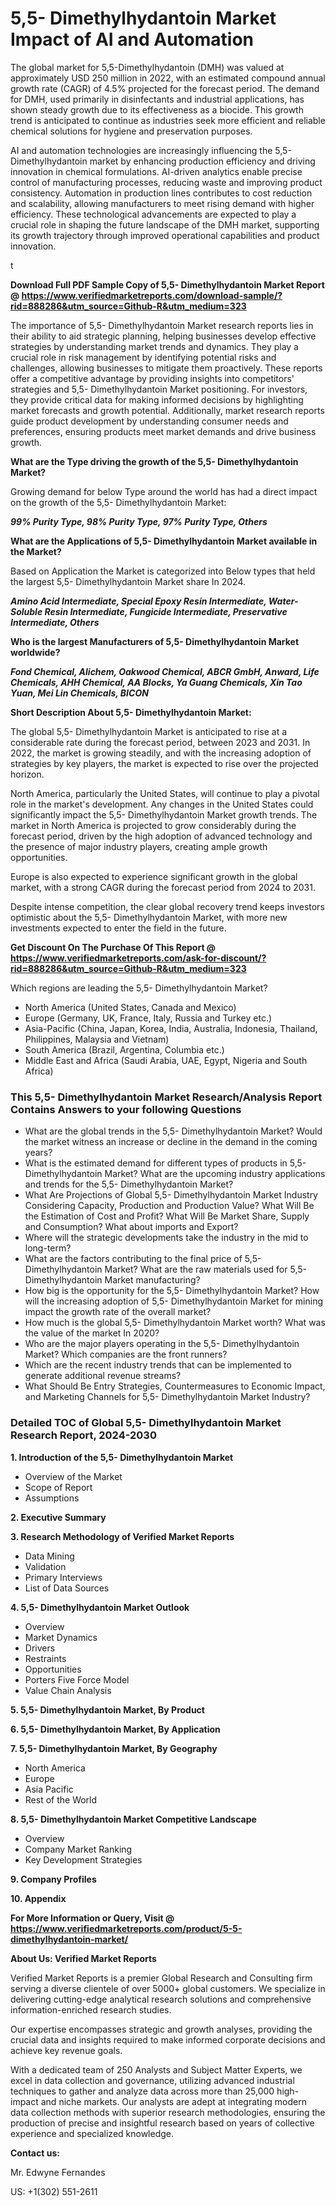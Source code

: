 <meta name="title" content="Global 5,5- Dimethylhydantoin Market Impact of AI and Automation"><meta name="description" content="The global market for 5,5-Dimethylhydantoin (DMH) was valued at approximately USD 250 million in 2022, with an estimated compound annual growth rate (CAGR) of 4.5% pro"><meta name="title" content="5,5- Dimethylhydantoin Market Size, Share, Scope, Trends, Growth, Opportunities, Analysis, Forecast"><h1>5,5- Dimethylhydantoin Market Impact of AI and Automation</h1><p>The global market for 5,5-Dimethylhydantoin (DMH) was valued at approximately USD 250 million in 2022, with an estimated compound annual growth rate (CAGR) of 4.5% projected for the forecast period. The demand for DMH, used primarily in disinfectants and industrial applications, has shown steady growth due to its effectiveness as a biocide. This growth trend is anticipated to continue as industries seek more efficient and reliable chemical solutions for hygiene and preservation purposes.</p><p>AI and automation technologies are increasingly influencing the 5,5-Dimethylhydantoin market by enhancing production efficiency and driving innovation in chemical formulations. AI-driven analytics enable precise control of manufacturing processes, reducing waste and improving product consistency. Automation in production lines contributes to cost reduction and scalability, allowing manufacturers to meet rising demand with higher efficiency. These technological advancements are expected to play a crucial role in shaping the future landscape of the DMH market, supporting its growth trajectory through improved operational capabilities and product innovation.</p>t</p><p id="" class=""><strong>Download Full PDF Sample Copy of 5,5- Dimethylhydantoin Market Report @ <a href="https://www.verifiedmarketreports.com/download-sample/?rid=888286&utm_source=Github-R&utm_medium=323" target="_blank">https://www.verifiedmarketreports.com/download-sample/?rid=888286&utm_source=Github-R&utm_medium=323</a></strong></p><p>The importance of&nbsp;5,5- Dimethylhydantoin Market research reports lies in their ability to aid strategic planning, helping businesses develop effective strategies by understanding market trends and dynamics. They play a crucial role in risk management by identifying potential risks and challenges, allowing businesses to mitigate them proactively. These reports offer a competitive advantage by providing insights into competitors' strategies and 5,5- Dimethylhydantoin Market positioning. For investors, they provide critical data for making informed decisions by highlighting market forecasts and growth potential. Additionally, market research reports guide product development by understanding consumer needs and preferences, ensuring products meet market demands and drive business growth.</p><p><strong>What are the&nbsp;Type driving the growth of the 5,5- Dimethylhydantoin Market?</strong></p><p id="" class="">Growing demand for below Type around the world has had a direct impact on the growth of the 5,5- Dimethylhydantoin Market:</p><em><strong>99% Purity Type, 98% Purity Type, 97% Purity Type, Others</strong></em></p><strong>What are the&nbsp;Applications&nbsp;of 5,5- Dimethylhydantoin Market available in the Market?</strong></p><p id="" class="">Based on Application the Market is categorized into Below types that held the largest 5,5- Dimethylhydantoin Market share In 2024.</p><em><strong>Amino Acid Intermediate, Special Epoxy Resin Intermediate, Water-Soluble Resin Intermediate, Fungicide Intermediate, Preservative Intermediate, Others</strong></em></p><strong>Who is the largest Manufacturers of 5,5- Dimethylhydantoin Market worldwide?</strong></p><p><em><strong>Fond Chemical, Alichem, Oakwood Chemical, ABCR GmbH, Anward, Life Chemicals, AHH Chemical, AA Blocks, Ya Guang Chemicals, Xin Tao Yuan, Mei Lin Chemicals, BICON</strong></em></p><p id="" class=""><strong>Short Description About 5,5- Dimethylhydantoin Market:</strong></p><p>The global 5,5- Dimethylhydantoin Market is anticipated to rise at a considerable rate during the forecast period, between 2023 and 2031. In 2022, the market is growing steadily, and with the increasing adoption of strategies by key players, the market is expected to rise over the projected horizon.</p><p>North America, particularly the United States, will continue to play a pivotal role in the market's development. Any changes in the United States could significantly impact the 5,5- Dimethylhydantoin Market growth trends. The market in North America is projected to grow considerably during the forecast period, driven by the high adoption of advanced technology and the presence of major industry players, creating ample growth opportunities.</p><p>Europe is also expected to experience significant growth in the global market, with a strong CAGR during the forecast period from 2024 to 2031.</p><p>Despite intense competition, the clear global recovery trend keeps investors optimistic about the 5,5- Dimethylhydantoin Market, with more new investments expected to enter the field in the future.</p><p id="" class=""><strong>Get Discount On The Purchase Of This Report @ <a href="https://www.verifiedmarketreports.com/ask-for-discount/?rid=888286&utm_source=Github-R&utm_medium=323" target="_blank">https://www.verifiedmarketreports.com/ask-for-discount/?rid=888286&utm_source=Github-R&utm_medium=323</a></strong></p>Which regions are leading the 5,5- Dimethylhydantoin Market?</p><ul><li>North America (United States, Canada and Mexico)</li><li>Europe (Germany, UK, France, Italy, Russia and Turkey etc.)</li><li>Asia-Pacific (China, Japan, Korea, India, Australia, Indonesia, Thailand, Philippines, Malaysia and Vietnam)</li><li>South America (Brazil, Argentina, Columbia etc.)</li><li>Middle East and Africa (Saudi Arabia, UAE, Egypt, Nigeria and South Africa)</li></ul><h3 id="" class="">This 5,5- Dimethylhydantoin Market Research/Analysis Report Contains Answers to your following Questions</h3><ul><li>What are the global trends in the 5,5- Dimethylhydantoin Market? Would the market witness an increase or decline in the demand in the coming years?</li><li>What is the estimated demand for different types of products in 5,5- Dimethylhydantoin Market? What are the upcoming industry applications and trends for the 5,5- Dimethylhydantoin Market?</li><li>What Are Projections of Global 5,5- Dimethylhydantoin Market Industry Considering Capacity, Production and Production Value? What Will Be the Estimation of Cost and Profit? What Will Be Market Share, Supply and Consumption? What about imports and Export?</li><li>Where will the strategic developments take the industry in the mid to long-term?</li><li>What are the factors contributing to the final price of 5,5- Dimethylhydantoin Market? What are the raw materials used for 5,5- Dimethylhydantoin Market manufacturing?</li><li>How big is the opportunity for the 5,5- Dimethylhydantoin Market? How will the increasing adoption of 5,5- Dimethylhydantoin Market for mining impact the growth rate of the overall market?</li><li>How much is the global 5,5- Dimethylhydantoin Market worth? What was the value of the market In 2020?</li><li>Who are the major players operating in the 5,5- Dimethylhydantoin Market? Which companies are the front runners?</li><li>Which are the recent industry trends that can be implemented to generate additional revenue streams?</li><li>What Should Be Entry Strategies, Countermeasures to Economic Impact, and Marketing Channels for 5,5- Dimethylhydantoin Market Industry?</li></ul><h3 id="" class="">Detailed TOC of Global 5,5- Dimethylhydantoin Market Research Report, 2024-2030</h3><p id="" class=""><strong>1. Introduction of the 5,5- Dimethylhydantoin Market</strong></p><ul><li>Overview of the Market</li><li>Scope of Report</li><li>Assumptions</li></ul><p id="" class=""><strong>2. Executive Summary</strong></p><p id="" class=""><strong>3. Research Methodology of Verified Market Reports</strong></p><ul><li>Data Mining</li><li>Validation</li><li>Primary Interviews</li><li>List of Data Sources</li></ul><p id="" class=""><strong>4. 5,5- Dimethylhydantoin Market Outlook</strong></p><ul><li>Overview</li><li>Market Dynamics</li><li>Drivers</li><li>Restraints</li><li>Opportunities</li><li>Porters Five Force Model</li><li>Value Chain Analysis</li></ul><p id="" class=""><strong>5. 5,5- Dimethylhydantoin Market, By Product</strong></p><p id="" class=""><strong>6. 5,5- Dimethylhydantoin Market, By Application</strong></p><p id="" class=""><strong>7. 5,5- Dimethylhydantoin Market, By Geography</strong></p><ul><li>North America</li><li>Europe</li><li>Asia Pacific</li><li>Rest of the World</li></ul><p id="" class=""><strong>8. 5,5- Dimethylhydantoin Market Competitive Landscape</strong></p><ul><li>Overview</li><li>Company Market Ranking</li><li>Key Development Strategies</li></ul><p id="" class=""><strong>9. Company Profiles</strong></p><p id="" class=""><strong>10. Appendix</strong></p><p id="" class=""><strong>For More Information or Query, Visit @ <a href="https://www.verifiedmarketreports.com/product/5-5-dimethylhydantoin-market/" target="_blank">https://www.verifiedmarketreports.com/product/5-5-dimethylhydantoin-market/</a></strong></p><p id="" class=""><strong>About Us: Verified Market Reports</strong></p><p id="" class="">Verified Market Reports is a premier Global Research and Consulting firm serving a diverse clientele of over 5000+ global customers. We specialize in delivering cutting-edge analytical research solutions and comprehensive information-enriched research studies.</p><p id="" class="">Our expertise encompasses strategic and growth analyses, providing the crucial data and insights required to make informed corporate decisions and achieve key revenue goals.</p><p id="" class="">With a dedicated team of 250 Analysts and Subject Matter Experts, we excel in data collection and governance, utilizing advanced industrial techniques to gather and analyze data across more than 25,000 high-impact and niche markets. Our analysts are adept at integrating modern data collection methods with superior research methodologies, ensuring the production of precise and insightful research based on years of collective experience and specialized knowledge.</p><p id="" class=""><strong>Contact us:</strong></p><p id="" class="">Mr. Edwyne Fernandes</p><p id="" class="">US: +1(302) 551-2611</p>